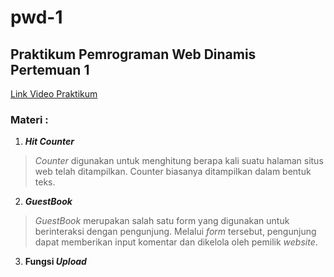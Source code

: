 # pwd-1

## Praktikum Pemrograman Web Dinamis Pertemuan 1
[Link Video Praktikum](https://youtu.be/Yyp54G0yN24)

### Materi :

1. __*Hit Counter*__
> *Counter* digunakan untuk menghitung berapa kali suatu halaman situs web telah ditampilkan. Counter biasanya ditampilkan dalam bentuk teks.

2. __*GuestBook*__
> *GuestBook* merupakan salah satu form yang digunakan untuk berinteraksi dengan pengunjung. Melalui *form* tersebut, pengunjung dapat memberikan input komentar dan dikelola oleh pemilik *website*.

3. __Fungsi *Upload*__